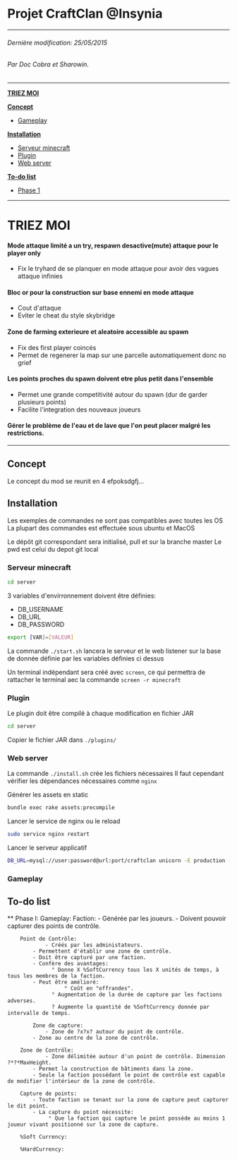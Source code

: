 # Projet CraftClan @Insynia
___
###### Dernière modification: 25/05/2015
###### Par Doc Cobra et Sharowin.
___

**[TRIEZ MOI](#triez-moi)**

**[Concept](#concept)**
* [Gameplay](#gameplay)

**[Installation](#installation)**
* [Serveur minecraft](#serveur-minecraft)
* [Plugin](#plugin)
* [Web server](#web-server)

**[To-do list](#to-do-list)**
* [Phase 1](#phase-1)

___
# TRIEZ MOI

#### Mode attaque limité a un try, respawn desactive(mute) attaque pour le player only
* Fix le tryhard de se planquer en mode attaque pour avoir des vagues attaque infinies

#### Bloc or pour la construction sur base ennemi en mode attaque
* Cout d'attaque
* Eviter le cheat du style skybridge

#### Zone de farming exterieure et aleatoire accessible au spawn
* Fix des first player coincés
* Permet de regenerer la map sur une parcelle automatiquement donc no grief

#### Les points proches du spawn doivent etre plus petit dans l'ensemble
* Permet une grande competitivité autour du spawn (dur de garder plusieurs points)
* Facilite l'integration des nouveaux joueurs

#### Gérer le problème de l'eau et de lave que l'on peut placer malgré les restrictions.
___

## Concept

Le concept du mod se reunit en 4 efpoksdgfj...

## Installation

Les exemples de commandes ne sont pas compatibles avec toutes les OS
La plupart des commandes est effectuée sous ubuntu et MacOS

Le dépôt git correspondant sera initialisé, pull et sur la branche master
Le pwd est celui du depot git local

### Serveur minecraft

```bash
cd server
````

3 variables d'envirronnement doivent être définies:
- DB_USERNAME
- DB_URL
- DB_PASSWORD

```bash
export [VAR]=[VALEUR]
```

La commande `./start.sh` lancera le serveur et le web listener sur la base de donnée définie par les variables définies ci dessus

Un terminal indépendant sera créé avec `screen`, ce qui permettra de rattacher le terminal aec la commande `screen -r minecraft`

### Plugin

Le plugin doit être compilé à chaque modification en fichier JAR

```bash
cd server
```

Copier le fichier JAR dans `./plugins/`

### Web server

La commande `./install.sh` crée les fichiers nécessaires
Il faut cependant vérifier les dépendances nécessaires comme `nginx`

Générer les assets en static

```bash
bundle exec rake assets:precompile
```

Lancer le service de nginx ou le reload

```bash
sudo service nginx restart
```

Lancer le serveur applicatif

```bash
DB_URL=mysql://user:password@url:port/craftclan unicorn -E production -c config/unicorn.rb
```

### Gameplay

## To-do list

** Phase I:
      Gameplay:
		Faction:
			- Générée par les joueurs.
			- Doivent pouvoir capturer des points de contrôle.

		Point de Contrôle:
		        - Créés par les administateurs.
			- Permettent d'établir une zone de contrôle.
			- Doit être capturé par une faction.
			- Confère des avantages:
			  	  ° Donne X %SoftCurrency tous les X unités de temps, à tous les membres de la faction.
			- Peut être amélioré:
			       	  ° Coût en "offrandes".
				  ° Augmentation de la durée de capture par les factions adverses.
				  ? Augmente la quantité de %SoftCurrency donnée par intervalle de temps.

	        Zone de capture:
		     	- Zone de ?x?x? autour du point de contrôle.
			- Zone au centre de la zone de contrôle.

		Zone de Contrôle:
		     	- Zone délimitée autour d'un point de contrôle. Dimension ?*?*MaxHeight.
			- Permet la construction de bâtiments dans la zone.
			- Seule la faction possédant le point de contrôle est capable de modifier l'intérieur de la zone de contrôle.

		Capture de points:
			- Toute faction se tenant sur la zone de capture peut capturer le dit point.
			- La capture du point nécessite:
			     ° Que la faction qui capture le point possède au moins 1 joueur vivant positionné sur la zone de capture.
		
		%Soft Currency:

		%HardCurrency: